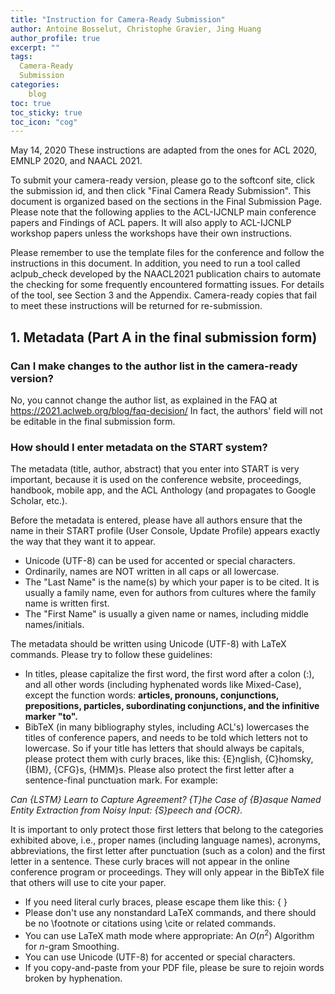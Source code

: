 ```yaml
---
title: "Instruction for Camera-Ready Submission"
author: Antoine Bosselut, Christophe Gravier, Jing Huang
author_profile: true
excerpt: ""
tags:
  Camera-Ready
  Submission
categories:
    blog
toc: true
toc_sticky: true
toc_icon: "cog"
---
```

May 14, 2020
These instructions are adapted from the ones for ACL 2020, EMNLP 2020, and NAACL 2021.

To submit your camera-ready version, please go to the softconf site, click the submission id, and then click "Final Camera Ready Submission". This document is organized based on the sections in the Final Submission Page. Please note that the following applies to the ACL-IJCNLP main conference papers and Findings of ACL papers. It will also apply to ACL-IJCNLP workshop papers unless the workshops have their own instructions.

Please remember to use the template files for the conference and follow the instructions in this document. In addition, you need to run a tool called aclpub_check developed by the NAACL2021 publication chairs to automate the checking for some frequently encountered formatting issues. For details of the tool, see Section 3 and the Appendix. Camera-ready copies that fail to meet these instructions will be returned for re-submission. 

## 1. Metadata (Part A in the final submission form)
### Can I make changes to the author list in the camera-ready version?
No, you cannot change the author list, as explained in the FAQ at https://2021.aclweb.org/blog/faq-decision/ 
In fact, the authors' field will not be editable in the final submission form.

### How should I enter metadata on the START system?
The metadata (title, author, abstract) that you enter into START is very important, because it is used on the conference website, proceedings, handbook, mobile app, and the ACL Anthology (and propagates to Google Scholar, etc.).

Before the metadata is entered, please have all authors ensure that the name in their START profile (User Console, Update Profile) appears exactly the way that they want it to appear. 
- Unicode (UTF-8) can be used for accented or special characters.
- Ordinarily, names are NOT written in all caps or all lowercase.
- The "Last Name" is the name(s) by which your paper is to be cited. It is usually a family name, even for authors from cultures where the family name is written first.
- The "First Name" is usually a given name or names, including middle names/initials.

The metadata should be written using Unicode (UTF-8) with LaTeX commands. Please try to follow these guidelines: 
- In titles, please capitalize the first word, the first word after a colon (:), and all other words (including hyphenated words like Mixed-Case), except the function words: **articles, pronouns, conjunctions, prepositions, particles, subordinating conjunctions, and the infinitive marker "to".** 
- BibTeX (in many bibliography styles, including ACL's) lowercases the titles of conference papers, and needs to be told which letters not to lowercase. So if your title has letters that should always be capitals, please protect them with curly braces, like this: {E}nglish, {C}homsky, {IBM}, {CFG}s, {HMM}s. Please also protect the first letter after a sentence-final punctuation mark. For example: 

*Can {LSTM} Learn to Capture Agreement? {T}he Case of {B}asque 
Named Entity Extraction from Noisy Input: {S}peech and {OCR}.*

It is important to only protect those first letters that belong to the categories exhibited above, i.e., proper names (including language names), acronyms, abbreviations, the first letter after punctuation (such as a colon) and the first letter in a sentence. These curly braces will not appear in the online conference program or proceedings. They will only appear in the BibTeX file that others will use to cite your paper.
- If you need literal curly braces, please escape them like this: \{ \}
- Please don't use any nonstandard LaTeX commands, and there should be no \footnote or citations using \cite or related commands.
- You can use LaTeX math mode where appropriate: An $O(n^2)$ Algorithm for $n$-gram Smoothing.
- You can use Unicode (UTF-8) for accented or special characters.
- If you copy-and-paste from your PDF file, please be sure to rejoin words broken by hyphenation.






